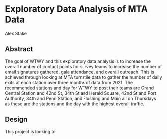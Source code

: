 # Exploratory Data Analysis of MTA Data

Alex Stake

## Abstract

The goal of WTWY and this exploratory data analysis is to increase the overall number of contact points for survey teams to increase the number of email signatures gathered, gala attendance, and overall outreach. This is achieved through looking at MTA turnstile data to gather the number of daily exits at each station over three months of data from 2021. The recommended stations and day for WTWY to post their teams are Grand Central Station and 42nd St, 34th St and Herald Square, 42nd St and Port Authority, 34th and Penn Station, and Flushing and Main all on Thursdays as these are the stations and the day with the highest overall traffic.

## Design

This project is looking to 
